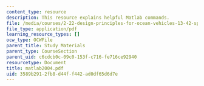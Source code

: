 ```yaml
---
content_type: resource
description: This resource explains helpful Matlab commands.
file: /media/courses/2-22-design-principles-for-ocean-vehicles-13-42-spring-2005/3589b2912fb8d44ff442ad0df65d6d7e_matlab2004.pdf
file_type: application/pdf
learning_resource_types: []
ocw_type: OCWFile
parent_title: Study Materials
parent_type: CourseSection
parent_uid: c6cdcb0c-09c0-153f-c716-fe716ce92940
resourcetype: Document
title: matlab2004.pdf
uid: 3589b291-2fb8-d44f-f442-ad0df65d6d7e
---
```

